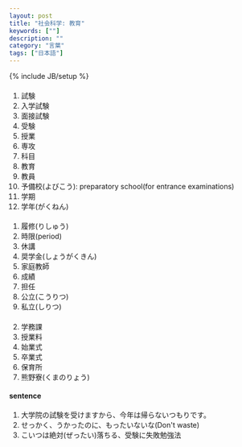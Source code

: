 ```yaml
---
layout: post
title: "社会科学: 教育"
keywords: [""]
description: ""
category: "言葉"
tags: ["日本語"]
---
```

{% include JB/setup %}

####
1. 試験
2. 入学試験
2. 面接試験
3. 受験
4. 授業 
5. 専攻
6. 科目
7. 教育
8. 教員
9. 予備校(よびこう): preparatory school(for entrance examinations)
4. 学期
5. 学年(がくねん)

####
1. 履修(りしゅう)
2. 時限(period)
3. 休講
4. 奨学金(しょうがくきん)
5. 家庭教師
6. 成績
7. 担任
8. 公立(こうりつ)
9. 私立(しりつ)

####
2. 学務課
3. 授業料
4. 始業式
5. 卒業式
6. 保育所
7. 熊野寮(くまのりょう)


#### sentence
1. 大学院の試験を受けますから、今年は帰らないつもりです。
2. せっかく、うかったのに、もったいないな(Don't waste)
3. こいつは絶対(ぜったい)落ちる、受験に失敗勉強法

